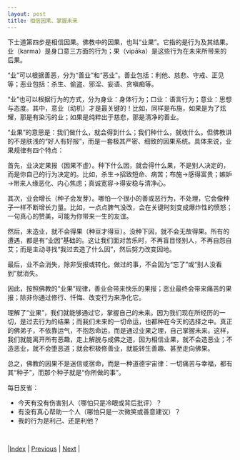 ```yaml
---
layout: post
title: 相信因果、掌握未来
---
```


下士道第四步是相信因果。佛教中的因果，也叫“业果”。它指的是行为及其结果。业（karma）是身口意三方面的行为；果（vipāka）是这些行为在未来所带来的后果。

“业”可以根据善恶，分为“善业”和“恶业”。善业包括：利他、慈悲、守戒、正见等；恶业包括：杀生、偷盗、邪淫、妄语、贪嗔痴等。

“业”也可以根据行为的方式，分为身业：身体行为；口业：语言行为；意业：思想与态度。其中，意业（动机）才是最关键的！比如，同样是布施，如果是为了炫耀，那是有染污的业；如果是纯粹出于慈悲，那是清净的善业。

“业果”的意思是：我们做什么，就会得到什么；我们种什么，就收什么。但佛教讲的不是肤浅的“好人有好报”，而是一套极其严密、细致的因果系统。具体来说，业果规律有四个特点：

首先，业决定果报（因果不虚）。种下什么因，就会得什么果，不是别人决定的，而是你自己的行为决定的。比如，杀生→招致短命、病苦；布施→感得富贵；嫉妒→带来人缘恶化、内心焦虑；真诚宽容→得安稳与清净心。

其次，业会增长（种子会发芽）。哪怕一个很小的善或恶行为，不处理，它会像种子一样不断增长力量。比如，一点点脾气没改，会在关键时刻变成爆炸性的愤怒；一句真心的赞美，可能为你带来一生的友谊。

然后，未造业，就不会得果（种豆才得豆）。没种下因，就不会无故得果。所有的遭遇，都是有“业因”基础的。这让我们面对苦乐时，不再盲目怪别人，不再自怨自艾；而是主动寻找“我过去造了什么因”，然后努力改变因地。

最后，业不会消失，除非受报或转化。做过的事，不会因为“忘了”或“别人没看到”就消失。

因此，按照佛教的“业果”规律，善业会带来快乐的果报；恶业最终会带来痛苦的果报；除非你通过修行、忏悔、改变行为来净化它。

理解了“业果”，我们就能够通过它，掌握自己的未来。因为我们现在所经历的一切，是过去行为的结果；而我们未来的一切命运，也都种在今天的选择之中。真正的佛弟子，不依靠运气，不抱怨命运，而是通过业果之理，自己掌握未来。这样，我们就能离开所有恶趣，走上解脱与成佛之道，因为相信业果，就不会造恶业；不造恶业，就不会堕恶道；就会积极修善业，就能转生善趣、甚至走向佛果。

总之，佛教的因果不是迷信或宿命，而是一种道德宇宙律：一切痛苦与幸福，都有其“种子”，而那个种子就是“你所做的事”。

每日反省：
* 今天有没有伤害别人（哪怕只是冷眼或背后批评）？
* 有没有真心帮助一个人（哪怕只是一次微笑或善意建议）？
* 我的行为是利己、还是利他？

<br/>

|[Index](../) | [Previous](45-sanbao) | [Next](51-xiashidao) |
